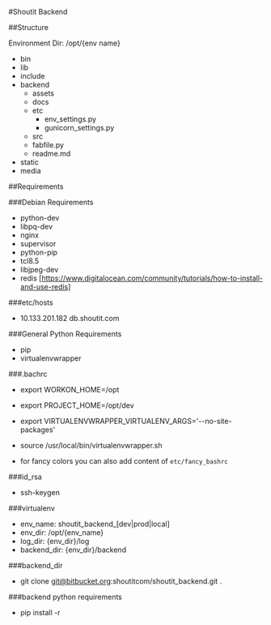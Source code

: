 #Shoutit Backend

##Structure

Environment Dir: /opt/{env name}

* bin
* lib
* include
* backend
    * assets
    * docs
    * etc
        * env_settings.py
        * gunicorn_settings.py
    * src
    * fabfile.py
    * readme.md
* static
* media


##Requirements


###Debian Requirements
* python-dev
* libpq-dev
* nginx
* supervisor
* python-pip
* tcl8.5
* libjpeg-dev
* redis [https://www.digitalocean.com/community/tutorials/how-to-install-and-use-redis]


###etc/hosts
* 10.133.201.182  db.shoutit.com


###General Python Requirements
* pip
* virtualenvwrapper


###.bachrc
* export WORKON_HOME=/opt
* export PROJECT_HOME=/opt/dev
* export VIRTUALENVWRAPPER_VIRTUALENV_ARGS='--no-site-packages'
* source /usr/local/bin/virtualenvwrapper.sh

* for fancy colors you can also add content of `etc/fancy_bashrc`


###id_rsa
* ssh-keygen


###virtualenv
* env_name: shoutit_backend_[dev|prod|local]
* env_dir: /opt/{env_name}
* log_dir: {env_dir}/log
* backend_dir: {env_dir}/backend


###backend_dir
* git clone git@bitbucket.org:shoutitcom/shoutit_backend.git .


###backend python requirements
* pip install -r 